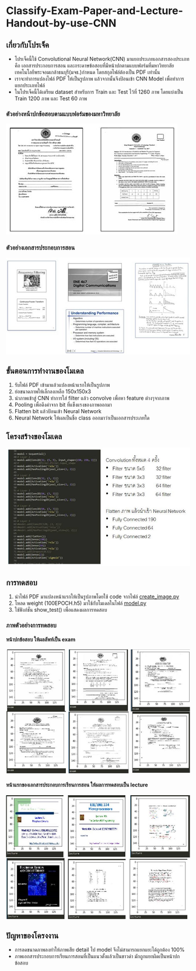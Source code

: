# Classify-Exam-Paper-and-Lecture-Handout-by-use-CNN

## เกี่ยวกับโปรเจ็ค

- โปรเจ็คนี้ใช้ Convolutional Neural Network(CNN) มาแยกประเภทเอกสารสองประเภทคือ เอกสารประกอบการสอน และกระดาษข้อสอบที่มีหน้าปกตามแบบฟอร์มที่มหาวิทยาลัยเทคโนโลยีพระจอมเกล้าธนบุรี(มจธ.)กำหนด  โดยสกุลไฟล์ต้องเป็น PDF เท่านั้น
- เราจะทำการแปลงไฟล์ PDF ให้เป็นรูปภาพ แล้วจากนั้นจึงป้อนเข้า CNN Model เพื่อทำการแยกประเภทไฟล์
- ในโปรเจ็คนี้ได้เตรียม dataset สำหรับการ Train และ Test ไว้ที่ 1260 ภาพ โดยแบ่งเป็น Train 1200 ภาพ และ Test 60 ภาพ


### ตัวอย่างหน้าปกข้อสอบตามแบบฟอร์มของมหาวิทยาลัย

![](Readme_image/example_exam.jpg)


### ตัวอย่างเอกสารประกอบการสอน

![](Readme_image/example_lecture.jpg)



## ขั้นตอนการทำงานของโมเดล

1. รับไฟล์ PDF เข้ามาแล้วแปลงหน้าแรกให้เป็นรูปภาพ
2. ย่อขนาดภาพให้เล็กลงเหลือ 150x150x3
3. นำภาพเข้าสู่ CNN ทำการใส่ filter แล้ว convolve เพื่อหา feature ต่างๆจากภาพ
4. Pooling เพื่อดึงค่าจาก bit ที่แข็งแรงของภาพออกมา
5. Flatten bit แล้วป้อนเข้า Neural Network
6. Neural Network ให้ผลเป็นชื่อ class ออกมาว่าเป็นเอกสารประเภทใด


## โครงสร้างของโมเดล

![](Readme_image/model_structure.jpg)

## การทดสอบ

1. นำไฟล์ PDF มาแปลงหน้าแรกให้เป็นรูปภาพโดยใช้ code จากไฟล์ [create_image.py](create_image.py)
2. โหลด weight (100EPOCH.h5) มาใช้กับโมเดลในไฟล์ [model.py](model.py)
3. ใช้ฟังก์ชั่น show_test() เพื่อแสดงผลการทดสอบ


### ภาพตัวอย่างการทดสอบ
#### หน้าปกข้อสอบ ให้ผลลัพท์เป็น exam

![](Readme_image/test_exam.jpg)


#### หน้าแรกของเอกสารประกอบการเรียนการสอน ให้ผลการทดสอบเป็น lecture


![](Readme_image/test_lecture.jpg)



## ปัญหาของโครงงาน

- การลดขนาดภาพลงทำให้ภาพเสีย detail ไป model จึงไม่สามารถแยกแยะได้ถูกต้อง 100%
- ภาพเอกสารประกอบการเรียนการสอนที่เป็นแนวตั้งแล้วเป็นขาวดำ มักถูกแยกผิดเป็นหน้าปกข้อสอบ
